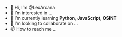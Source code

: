 - 👋 Hi, I’m @LexArcana
- 👀 I’m interested in ...
- 🌱 I’m currently learning **Python**, **JavaScript**, **OSINT**
- 💞️ I’m looking to collaborate on ...
- 📫 How to reach me ...

<!---
LexArcana/LexArcana is a ✨ special ✨ repository because its `README.md` (this file) appears on your GitHub profile.
You can click the Preview link to take a look at your changes.
--->
